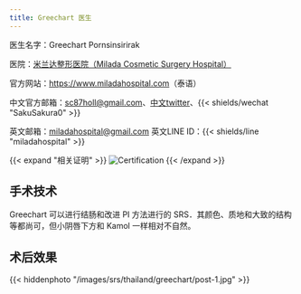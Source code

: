 ```yaml
---
title: Greechart 医生
---
```


医生名字：Greechart Pornsinsirirak

医院：[米兰达整形医院（Milada Cosmetic Surgery Hospital）](https://g.page/milada_hospital)

官方网站：<https://www.miladahospital.com>（泰语）

中文官方邮箱：<sc87holl@gmail.com>、[中文twitter](https://x.com/sakusakura233)、{{< shields/wechat "SakuSakura0" >}}

英文邮箱：<miladahospital@gmail.com>
英文LINE ID：{{< shields/line "miladahospital" >}}

{{< expand "相关证明" >}}
![Certification](/images/srs/thailand/greechart/YUAN-miladaCertification.jpg)
{{< /expand >}}

<!-- 没找到出处 -->
<!-- 中文热线：{{< telephone "+66 89-794-0811" >}} -->
<!-- <china_info@miladahospital.com> -->
<!-- 官方网站的微信是个纯贴图，就离谱 -->
<!-- 微信：{{< shields/wechat "Milada0897940811" >}} -->

## 手术技术

Greechart 可以进行结肠和改进 PI 方法进行的 SRS．其颜色、质地和大致的结构等都尚可，但小阴唇下方和 Kamol 一样相对不自然。

## 术后效果

{{< hiddenphoto "/images/srs/thailand/greechart/post-1.jpg" >}}
